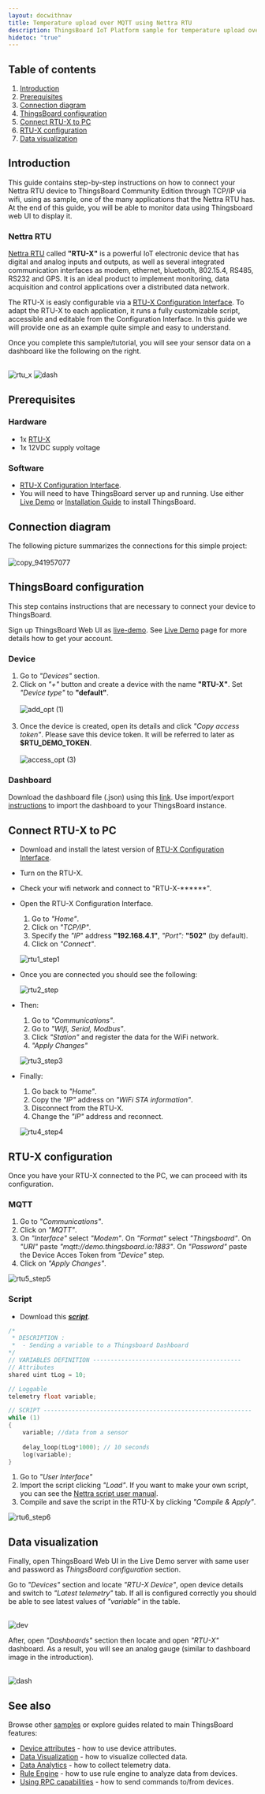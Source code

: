 ```yaml
---
layout: docwithnav
title: Temperature upload over MQTT using Nettra RTU
description: ThingsBoard IoT Platform sample for temperature upload over MQTT using Nettra RTU
hidetoc: "true"
---
```


## Table of contents
1. [Introduction](#introduction)
3. [Prerequisites](#prerequisites)
4. [Connection diagram](#connection_diagram)
5. [ThingsBoard configuration](#tb_configuration)
6. [Connect RTU-X to PC](#connection_pc)
7. [RTU-X configuration](#rtu_configuration)
8. [Data visualization](#data_visualization)

## Introduction <a name="introduction"></a>

This guide contains step-by-step instructions on how to connect your Nettra RTU device to ThingsBoard Community Edition through TCP/IP via wifi, using as sample, one of the many applications that the Nettra RTU has. At the end of this guide, you will be able to monitor data using Thingsboard web UI to display it.

### Nettra RTU
[Nettra RTU](https://nettra.tech/en/how-we-do-it/rtu-x) called **"RTU-X"** is a powerful IoT electronic device that has digital and analog inputs and outputs, as well as several integrated communication interfaces as modem, ethernet, bluetooth, 802.15.4, RS485, RS232 and GPS. It is an ideal product to implement monitoring, data acquisition and control applications over a distributed data network.

The RTU-X is easly configurable via a [RTU-X Configuration Interface](http://wiki.nettra.tech/en/downloads). To adapt the RTU-X to each application, it runs a fully customizable script, accessible and editable from the Configuration Interface. In this guide we will provide one as an example quite simple and easy to understand.

Once you complete this sample/tutorial, you will see your sensor data on a dashboard like the following on the right.
<br /><br/>

![rtu_x](https://user-images.githubusercontent.com/61634031/133831823-b6e2420e-5669-433a-a3fa-54b506ab24b9.png) ![dash](https://user-images.githubusercontent.com/61634031/134030076-19fd80de-38fd-4114-b1f1-221f61756782.png)

## Prerequisites <a name="prerequisites"></a>

### Hardware

 - 1x [RTU-X](https://nettra.tech/en/how-we-do-it/rtu-x/)
 - 1x 12VDC supply voltage

### Software
 - [RTU-X Configuration Interface](http://wiki.nettra.tech/en/downloads).
 - You will need to have ThingsBoard server up and running. Use either [Live Demo](https://thingsboard.io/docs/user-guide/install/installation-options/?ceInstallType=liveDemo) or [Installation Guide](https://thingsboard.io/docs/user-guide/install/ubuntu/) to install ThingsBoard.

## Connection diagram <a name="connection_diagram"></a>

The following picture summarizes the connections for this simple project:
<br/><br/>
![copy_941957077](https://user-images.githubusercontent.com/61634031/133837072-8340491f-ea35-4204-91e1-7d513641d7bb.png)

## ThingsBoard configuration <a name="tb_configuration"></a>

This step contains instructions that are necessary to connect your device to ThingsBoard.

Sign up ThingsBoard Web UI as [live-demo](https://demo.thingsboard.io/signup). See [Live Demo](https://thingsboard.io/docs/user-guide/install/installation-options/?ceInstallType=liveDemo) page for more details how to get your account.

### Device

1. Go to *"Devices"* section. 
2. Click on *"+"* button and create a device with the name **"RTU-X"**. Set *"Device type"* to **"default"**.
<br/><br/>
![add_opt (1)](https://user-images.githubusercontent.com/61634031/133840783-8b605dfd-3a50-430b-bb63-a8244a53cad9.png)
<br/><br/>
3. Once the device is created, open its details and click *"Copy access token"*. Please save this device token. It will be referred to later as **$RTU_DEMO_TOKEN**.
<br/><br/>
![access_opt (3)](https://user-images.githubusercontent.com/61634031/133840798-1ea7dc07-c157-4fda-ab1c-9ecb0bba1bb8.png)

### Dashboard

Download the dashboard file (.json) using this [link](/docs/samples/nettrartu-x/resources/rtu_x_dashboard.json).
Use import/export [instructions](https://thingsboard.io/docs/user-guide/dashboards/#import-dashboard) to import the dashboard to your ThingsBoard instance.

## Connect RTU-X to PC <a name="connection_pc"></a>

 - Download and install the latest version of [RTU-X Configuration Interface](http://wiki.nettra.tech/en/downloads).

 - Turn on the RTU-X.

 - Check your wifi network and connect to "RTU-X-******".

 - Open the RTU-X Configuration Interface. 

   1. Go to *"Home"*.
   2. Click on *"TCP/IP"*.
   4. Specify the *"IP*" address **"192.168.4.1"**, *"Port":* **"502"** (by default).
   5. Click on *"Connect"*.

   ![rtu1_step1](https://user-images.githubusercontent.com/61634031/134022796-78e22a93-5f03-4c9f-80bb-c129814b349a.png)

 - Once you are connected you should see the following:

   ![rtu2_step](https://user-images.githubusercontent.com/61634031/133849616-2b64bd94-8b5e-49d8-b9fc-a909b8d0cf3e.png)
  
 - Then:
   1. Go to *"Communications"*.
   2. Go to *"Wifi, Serial, Modbus"*.
   3. Click *"Station"* and register the data for the WiFi network.
   4. *"Apply Changes"*
   
   ![rtu3_step3](https://user-images.githubusercontent.com/61634031/134022912-8dcbe19c-986f-4fa7-8231-823564262343.png)
   
 - Finally:
   1. Go back to *"Home"*.
   2. Copy the *"IP"* address on *"WiFi STA information"*.
   3. Disconnect from the RTU-X.
   4. Change the *"IP"* address and reconnect.

   ![rtu4_step4](https://user-images.githubusercontent.com/61634031/134022869-f1ec2a5b-dfee-4571-96a4-7fd1fcd81778.png)

## RTU-X configuration <a name="rtu_configuration"></a>

Once you have your RTU-X connected to the PC, we can proceed with its configuration.

### MQTT

1. Go to *"Communications"*.
2. Click on *"MQTT"*.
3. On *"Interface"* select *"Modem"*. On *"Format"* select *"Thingsboard"*. On *"URI"* paste *"mqtt://demo.thingsboard.io:1883"*. On *"Password"* paste the Device Acces Token from *"Device"* step.
4. Click on *"Apply Changes"*.

![rtu5_step5](https://user-images.githubusercontent.com/61634031/134028854-17b5d9c8-c807-4b3b-a557-00ea5b25d7ac.png)

### Script

 - Download this [***script***](/docs/samples/nettrartu-x/resources/rtu_x_script.json).

```c
/*
 * DESCRIPTION :
 *	- Sending a variable to a Thingsboard Dashboard
*/
// VARIABLES DEFINITION ------------------------------------------
// Attributes
shared uint tLog = 10;

// Loggable
telemetry float variable;

// SCRIPT -----------------------------------------------------------
while (1)
{
    variable; //data from a sensor
	
    delay_loop(tLog*1000); // 10 seconds
    log(variable);
}
```

1. Go to *"User Interface"* 
2. Import the script clicking *"Load"*. If you want to make your own script, you can see the [Nettra script user manual](http://wiki.nettra.tech/en/script).
3. Compile and save the script in the RTU-X by clicking *"Compile & Apply"*.

![rtu6_step6](https://user-images.githubusercontent.com/61634031/134028433-e7412285-9f4e-4d67-9f3c-80879f99191f.png)

## Data visualization <a name="data_visualization"></a>

Finally, open ThingsBoard Web UI in the Live Demo server with same user and password as *ThingsBoard configuration* section.

Go to *"Devices"* section and locate *"RTU-X Device"*, open device details and switch to *"Latest telemetry"* tab.
If all is configured correctly you should be able to see latest values of *"variable"* in the table.<br/><br/>

![dev](https://user-images.githubusercontent.com/61634031/134029353-d4d80304-0396-4a10-b313-02a249300280.png)

After, open *"Dashboards"* section then locate and open *"RTU-X"* dashboard.
As a result, you will see an analog gauge (similar to dashboard image in the introduction).<br/><br/>

![dash](https://user-images.githubusercontent.com/61634031/134030076-19fd80de-38fd-4114-b1f1-221f61756782.png)

## See also

Browse other [samples](https://thingsboard.io/docs/samples/) or explore guides related to main ThingsBoard features:

 - [Device attributes](https://thingsboard.io/docs/user-guide/attributes/) - how to use device attributes.
 - [Data Visualization](https://thingsboard.io/docs/guides/#AnchorIDDataVisualization) - how to visualize collected data.
 - [Data Analytics](https://thingsboard.io/docs/guides/#AnchorIDDataAnalytics) - how to collect telemetry data.
 - [Rule Engine](https://thingsboard.io/docs/user-guide/rule-engine-2-0/re-getting-started/) - how to use rule engine to analyze data from devices.
 - [Using RPC capabilities](https://thingsboard.io/docs/user-guide/rule-engine-2-0/tutorials/rpc-request-tutorial/) - how to send commands to/from devices.


